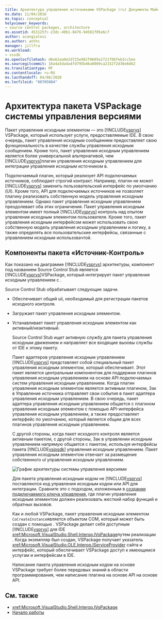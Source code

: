 ```yaml
---
title: Архитектура управления источниками VSPackage (ru) Документы Майкрософт
ms.date: 11/04/2016
ms.topic: conceptual
helpviewer_keywords:
- source control packages, architecture
ms.assetid: 453125fc-23dc-49b1-8476-94581f05e6c7
author: acangialosi
ms.author: anthc
manager: jillfra
ms.workload:
- vssdk
ms.openlocfilehash: d6e62aa9e2d725e982f0605e2721f0bfeb3cc5ee
ms.sourcegitcommit: 16a4a5da4a4fd795b46a0869ca2152f2d36e6db2
ms.translationtype: MT
ms.contentlocale: ru-RU
ms.lasthandoff: 04/06/2020
ms.locfileid: "80705084"
---
```

# <a name="source-control-vspackage-architecture"></a>Архитектура пакета VSPackage системы управления версиями
Пакет управления исходным элементом — это [!INCLUDE[vsprvs](../../code-quality/includes/vsprvs_md.md)] VSPackage, который использует услуги, предоставляемые IDE. В свою очередь, пакет управления исходным сообщением предоставляет свою функциональность в качестве службы управления исходным сообщением. Кроме того, пакет управления исходным управлением является более универсальной альтернативой, чем [!INCLUDE[vsprvs](../../code-quality/includes/vsprvs_md.md)]плагин управления исходным управлением для интеграции управления исходным источником в.

 Подключаемый плагин, который реализует API подключаемых источников, соблюдает строгий контракт. Например, плагин не может [!INCLUDE[vsprvs](../../code-quality/includes/vsprvs_md.md)] заменить пользовательский интерфейс по умолчанию (UI). Кроме того, API для подключаемых источников не позволяет плагину реализовать собственную модель управления исходным управлением. Однако пакет управления исходным управлением преодолевает оба этих ограничения. Пакет управления исходным элементом имеет полный [!INCLUDE[vsprvs](../../code-quality/includes/vsprvs_md.md)] контроль над опытом управления исходным элементом пользователя. Кроме того, пакет управления исходным интерфейсом может использовать свою собственную модель управления исходным управлением и логику, а также определять все пользовательские интерфейсы, связанные с управлением исходным использовачтой.

## <a name="source-control-package-components"></a>Компоненты пакета «Источник-Контроль»
 Как показано на диаграмме [!INCLUDE[vsprvs](../../code-quality/includes/vsprvs_md.md)] архитектуры, компонент под названием Source Control Stub является [!INCLUDE[vsprvs](../../code-quality/includes/vsprvs_md.md)]VSPackage, который интегрирует пакет управления исходным управлением с .

 Source Control Stub обрабатывает следующие задачи.

- Обеспечивает общий uii, необходимый для регистрации пакетов исходного контроля.

- Загружает пакет управления исходным элементом.

- Устанавливает пакет управления исходным элементом как активный/неактивный.

  Source Control Stub ищет активную службу для пакета управления исходным движением и направляет все входящие вызовы службы от IDE к этому пакету.

  Пакет адаптеров управления исходным управлением [!INCLUDE[vsprvs](../../code-quality/includes/vsprvs_md.md)] представляет собой специальный пакет управления исходным элементом, который обеспечивает. Этот пакет является центральным компонентом для поддержки плагинов управления исходным управлением на основе API подключаемых систем управления исходным управлением. Когда плагин управления исходным элементом является активным плагином, Зак в Управление источника отправляет свои события в пакет адаптера управления исходным управлением. В свою очередь, пакет адаптера управления исходным управлением общается с плагином управления исходным элементом с помощью API-интерфейса управления исходным управлением, а также предоставляет интерфейс по умолчанию, который является общим для всех плагинов управления исходным управлением.

  С другой стороны, когда пакет исходного контроля является активным пакетом, с другой стороны, Зак в управлении исходным управлением напрямую общается с пакетом, используя интерфейсы пакета [!INCLUDE[vsipsdk](../../extensibility/includes/vsipsdk_md.md)] управления исходным управлением. Пакет управления исходным элементом отвечает за размещение собственного uI управления исходным управлением.

  ![График архитектуры системы управления версиями](../../extensibility/internals/media/vsipsccarch.gif "ВСИПСКАРХ")

  Для пакета управления исходным кодом не [!INCLUDE[vsprvs](../../code-quality/includes/vsprvs_md.md)] поставляются код управления исходным кодом или API для интеграции. Сравните это с подходом, изложенным в [создании подключаемого ключа управления,](../../extensibility/internals/creating-a-source-control-plug-in.md) где плагин управления исходным элементом должен реализовать жесткий набор функций и обратных вызовов.

  Как и любой VSPackage, пакет управления исходным элементом `CoCreateInstance`является объектом COM, который может быть создан с помощью . VSPackage делает себя доступным [!INCLUDE[vsprvs](../../code-quality/includes/vsprvs_md.md)] для IDE <xref:Microsoft.VisualStudio.Shell.Interop.IVsPackage>путем реализации . Когда экземпляр был создан, VSPackage получает указатель <xref:Microsoft.VisualStudio.OLE.Interop.IServiceProvider> сайта и интерфейс, который обеспечивает VSPackage доступ к имеющимся услугам и интерфейсам в IDE.

  Написание пакета управления исходным кодом на основе VSPackage требует более передовых знаний в области программирования, чем написание плагина на основе API на основе API.

## <a name="see-also"></a>См. также
- <xref:Microsoft.VisualStudio.Shell.Interop.IVsPackage>
- [Начало работы](../../extensibility/internals/getting-started-with-source-control-vspackages.md)

